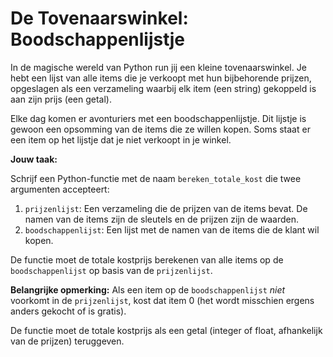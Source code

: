 # De Tovenaarswinkel: Boodschappenlijstje

In de magische wereld van Python run jij een kleine tovenaarswinkel. Je hebt een lijst van alle items die je verkoopt met hun bijbehorende prijzen, opgeslagen als een verzameling waarbij elk item (een string) gekoppeld is aan zijn prijs (een getal).

Elke dag komen er avonturiers met een boodschappenlijstje. Dit lijstje is gewoon een opsomming van de items die ze willen kopen. Soms staat er een item op het lijstje dat je niet verkoopt in je winkel.

**Jouw taak:**

Schrijf een Python-functie met de naam `bereken_totale_kost` die twee argumenten accepteert:

1.  `prijzenlijst`: Een verzameling die de prijzen van de items bevat. De namen van de items zijn de sleutels en de prijzen zijn de waarden.
2.  `boodschappenlijst`: Een lijst met de namen van de items die de klant wil kopen.

De functie moet de totale kostprijs berekenen van alle items op de `boodschappenlijst` op basis van de `prijzenlijst`.

**Belangrijke opmerking:** Als een item op de `boodschappenlijst` _niet_ voorkomt in de `prijzenlijst`, kost dat item 0 (het wordt misschien ergens anders gekocht of is gratis).

De functie moet de totale kostprijs als een getal (integer of float, afhankelijk van de prijzen) teruggeven.
